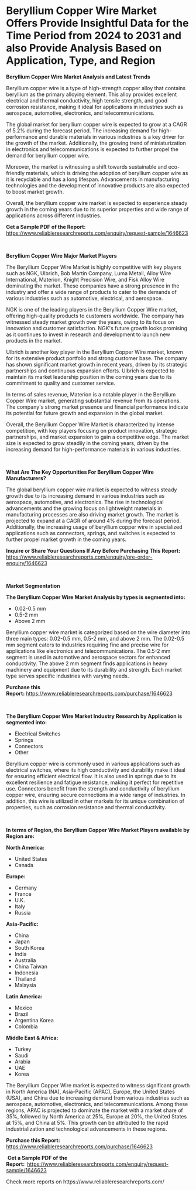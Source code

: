 <p><h1>Beryllium Copper Wire Market Offers Provide Insightful Data for the Time Period from 2024 to 2031 and also Provide Analysis Based on Application, Type, and Region</h1></p><p><strong>Beryllium Copper Wire Market Analysis and Latest Trends</strong></p>
<p><p>Beryllium copper wire is a type of high-strength copper alloy that contains beryllium as the primary alloying element. This alloy provides excellent electrical and thermal conductivity, high tensile strength, and good corrosion resistance, making it ideal for applications in industries such as aerospace, automotive, electronics, and telecommunications.</p><p>The global market for beryllium copper wire is expected to grow at a CAGR of 5.2% during the forecast period. The increasing demand for high-performance and durable materials in various industries is a key driver for the growth of the market. Additionally, the growing trend of miniaturization in electronics and telecommunications is expected to further propel the demand for beryllium copper wire.</p><p>Moreover, the market is witnessing a shift towards sustainable and eco-friendly materials, which is driving the adoption of beryllium copper wire as it is recyclable and has a long lifespan. Advancements in manufacturing technologies and the development of innovative products are also expected to boost market growth.</p><p>Overall, the beryllium copper wire market is expected to experience steady growth in the coming years due to its superior properties and wide range of applications across different industries.</p></p>
<p><strong>Get a Sample PDF of the Report:&nbsp;</strong> <a href="https://www.reliableresearchreports.com/enquiry/request-sample/1646623">https://www.reliableresearchreports.com/enquiry/request-sample/1646623</a></p>
<p>&nbsp;</p>
<p><strong>Beryllium Copper Wire Major Market Players</strong></p>
<p><p>The Beryllium Copper Wire Market is highly competitive with key players such as NGK, Ulbrich, Bob Martin Company, Luma Metall, Alloy Wire International, Materion, Knight Precision Wire, and Fisk Alloy Wire dominating the market. These companies have a strong presence in the industry and offer a wide range of products to cater to the demands of various industries such as automotive, electrical, and aerospace.</p><p>NGK is one of the leading players in the Beryllium Copper Wire market, offering high-quality products to customers worldwide. The company has witnessed steady market growth over the years, owing to its focus on innovation and customer satisfaction. NGK's future growth looks promising as it continues to invest in research and development to launch new products in the market.</p><p>Ulbrich is another key player in the Beryllium Copper Wire market, known for its extensive product portfolio and strong customer base. The company has shown significant market growth in recent years, driven by its strategic partnerships and continuous expansion efforts. Ulbrich is expected to maintain its market leadership position in the coming years due to its commitment to quality and customer service.</p><p>In terms of sales revenue, Materion is a notable player in the Beryllium Copper Wire market, generating substantial revenue from its operations. The company's strong market presence and financial performance indicate its potential for future growth and expansion in the global market.</p><p>Overall, the Beryllium Copper Wire Market is characterized by intense competition, with key players focusing on product innovation, strategic partnerships, and market expansion to gain a competitive edge. The market size is expected to grow steadily in the coming years, driven by the increasing demand for high-performance materials in various industries.</p></p>
<p>&nbsp;</p>
<p><strong>What Are The Key Opportunities For Beryllium Copper Wire Manufacturers?</strong></p>
<p><p>The global beryllium copper wire market is expected to witness steady growth due to its increasing demand in various industries such as aerospace, automotive, and electronics. The rise in technological advancements and the growing focus on lightweight materials in manufacturing processes are also driving market growth. The market is projected to expand at a CAGR of around 4% during the forecast period. Additionally, the increasing usage of beryllium copper wire in specialized applications such as connectors, springs, and switches is expected to further propel market growth in the coming years.</p></p>
<p><strong>Inquire or Share Your Questions If Any Before Purchasing This Report:</strong> <a href="https://www.reliableresearchreports.com/enquiry/pre-order-enquiry/1646623">https://www.reliableresearchreports.com/enquiry/pre-order-enquiry/1646623</a></p>
<p>&nbsp;</p>
<p><strong>Market Segmentation</strong></p>
<p><strong>The Beryllium Copper Wire Market Analysis by types is segmented into:</strong></p>
<p><ul><li>0.02-0.5 mm</li><li>0.5-2 mm</li><li>Above 2 mm</li></ul></p>
<p><p>Beryllium copper wire market is categorized based on the wire diameter into three main types: 0.02-0.5 mm, 0.5-2 mm, and above 2 mm. The 0.02-0.5 mm segment caters to industries requiring fine and precise wire for applications like electronics and telecommunications. The 0.5-2 mm segment is used in automotive and aerospace sectors for enhanced conductivity. The above 2 mm segment finds applications in heavy machinery and equipment due to its durability and strength. Each market type serves specific industries with varying needs.</p></p>
<p><strong>Purchase this Report:&nbsp;</strong><a href="https://www.reliableresearchreports.com/purchase/1646623">https://www.reliableresearchreports.com/purchase/1646623</a></p>
<p>&nbsp;</p>
<p><strong>The Beryllium Copper Wire Market Industry Research by Application is segmented into:</strong></p>
<p><ul><li>Electrical Switches</li><li>Springs</li><li>Connectors</li><li>Other</li></ul></p>
<p><p>Beryllium copper wire is commonly used in various applications such as electrical switches, where its high conductivity and durability make it ideal for ensuring efficient electrical flow. It is also used in springs due to its excellent resilience and fatigue resistance, making it perfect for repetitive use. Connectors benefit from the strength and conductivity of beryllium copper wire, ensuring secure connections in a wide range of industries. In addition, this wire is utilized in other markets for its unique combination of properties, such as corrosion resistance and thermal conductivity.</p></p>
<p>&nbsp;</p>
<p><strong>In terms of Region, the Beryllium Copper Wire Market Players available by Region are:</strong></p>
<p>
    <p> <strong> North America: </strong>
        <ul>
            <li>United States</li>
            <li>Canada</li>
        </ul>
        </p> 
    <p> <strong> Europe: </strong>
        <ul>
            <li>Germany</li>
            <li>France</li>
            <li>U.K.</li>
            <li>Italy</li>
            <li>Russia</li>
        </ul>
        </p> 
    <p> <strong> Asia-Pacific: </strong>
        <ul>
            <li>China</li>
            <li>Japan</li>
            <li>South Korea</li>
            <li>India</li>
            <li>Australia</li>
            <li>China Taiwan</li>
            <li>Indonesia</li>
            <li>Thailand</li>
            <li>Malaysia</li>
        </ul>
        </p> 
    <p> <strong> Latin America: </strong>
        <ul>
            <li>Mexico</li>
            <li>Brazil</li>
            <li>Argentina Korea</li>
            <li>Colombia</li>
        </ul>
        </p> 
    <p> <strong> Middle East & Africa: </strong>
        <ul>
            <li>Turkey</li>
            <li>Saudi</li>
            <li>Arabia</li>
            <li>UAE</li>
            <li>Korea</li>
        </ul>
    </p>
    </p>
<p><p>The Beryllium Copper Wire market is expected to witness significant growth in North America (NA), Asia-Pacific (APAC), Europe, the United States (USA), and China due to increasing demand from various industries such as aerospace, automotive, electronics, and telecommunications. Among these regions, APAC is projected to dominate the market with a market share of 35%, followed by North America at 25%, Europe at 20%, the United States at 15%, and China at 5%. This growth can be attributed to the rapid industrialization and technological advancements in these regions.</p></p>
<p><strong>Purchase this Report: </strong><a href="https://www.reliableresearchreports.com/purchase/1646623">https://www.reliableresearchreports.com/purchase/1646623</a></p>
<p>&nbsp;<strong>Get a Sample PDF of the Report:&nbsp;&nbsp;</strong><a href="https://www.reliableresearchreports.com/enquiry/request-sample/1646623">https://www.reliableresearchreports.com/enquiry/request-sample/1646623</a></p>
<p><strong></strong></p>
<p>Check more reports on https://www.reliableresearchreports.com/</p>